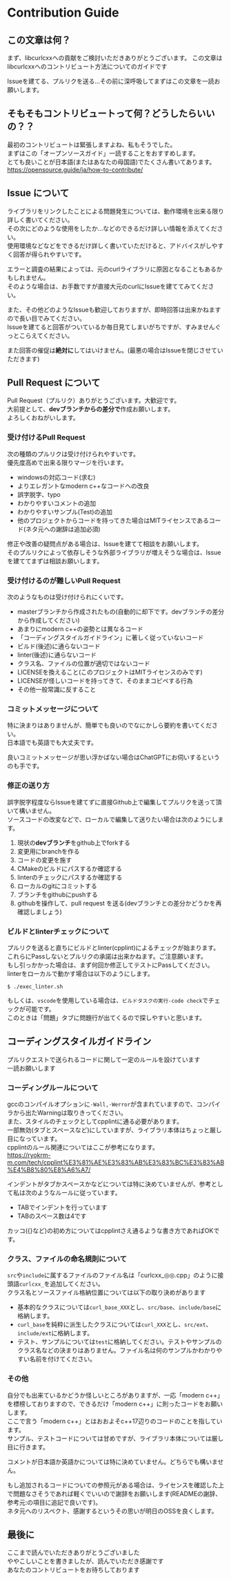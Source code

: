 # Contribution Guide

## この文章は何？

まず、libcurlcxxへの貢献をご検討いただきありがとうございます。
この文章はlibcurlcxxへのコントリビュート方法についてのガイドです  
  
Issueを建てる、プルリクを送る…その前に深呼吸してまずはこの文章を一読お願いします。  
  
## そもそもコントリビュートって何？どうしたらいいの？？

最初のコントリビュートは緊張しますよね、私もそうでした。  
まずはこの「オープンソースガイド」一読することをおすすめします。  
とても良いことが日本語(またはあなたの母国語)でたくさん書いてあります。  
https://opensource.guide/ja/how-to-contribute/


## Issue について

ライブラリをリンクしたことによる問題発生については、動作環境を出来る限り詳しく書いてください。  
その次にどのような使用をしたか…などのできるだけ詳しい情報を添えてください。  
使用環境などなどをできるだけ詳しく書いていただけると、アドバイスがしやすく回答が得られやすいです。  
  
エラーと調査の結果によっては、元のcurlライブラリに原因となることもあるかもしれません。  
そのような場合は、お手数ですが直接大元のcurlにIssueを建ててみてください。  
  
また、その他どのようなIssueも歓迎しておりますが、即時回答は出来かねますので長い目でみてください。  
Issueを建てると回答がついているか毎日見てしまいがちですが、すみませんぐっとこらえてください。  
  
また回答の催促は**絶対に**してはいけません。(最悪の場合はIssueを閉じさせていただきます)  

## Pull Request について

Pull Request（プルリク）ありがとうございます。大歓迎です。  
大前提として、**devブランチからの差分で**作成お願いします。  
よろしくおねがいします。  

### 受け付けるPull Request

次の種類のプルリクは受け付けられやすいです。  
優先度高めで出来る限りマージを行います。  
- windowsの対応コード(求む)
- よりエレガントなmodern c++なコードへの改良
- 誤字脱字、typo
- わかりやすいコメントの追加
- わかりやすいサンプル(Test)の追加
- 他のプロジェクトからコードを持ってきた場合はMITライセンスであるコード(ネタ元への謝辞は追加必須)  

修正や改善の疑問点がある場合は、Issueを建てて相談をお願いします。  
そのプルリクによって依存しそうな外部ライブラリが増えそうな場合は、Issueを建ててまずは相談お願いします。  

### 受け付けるのが難しいPull Request

次のようなものは受け付けられにくいです。
- masterブランチから作成されたもの(自動的に却下です。devブランチの差分から作成してください)
- あまりにmodern c++の姿勢とは異なるコード
- 「コーディングスタイルガイドライン」に著しく従っていないコード
- ビルド(後述)に通らないコード  
- linter(後述)に通らないコード  
- クラス名、ファイルの位置が適切ではないコード
- LICENSEを換えること(このプロジェクトはMITライセンスのみです)
- LICENSEが怪しいコードを持ってきて、そのままコピペする行為
- その他一般常識に反すること

### コミットメッセージについて

特に決まりはありませんが、簡単でも良いのでなにかしら要約を書いてください。  
日本語でも英語でも大丈夫です。  
  
良いコミットメッセージが思い浮かばない場合はChatGPTにお伺いするというのも手です。  

### 修正の送り方

誤字脱字程度ならIssueを建てずに直接Github上で編集してプルリクを送って頂いて構いません。  
ソースコードの改変などで、ローカルで編集して送りたい場合は次のようにします。  

1. 現状の**devブランチ**をgithub上でforkする
2. 変更用にbranchを作る
3. コードの変更を施す
4. CMakeのビルドにパスするか確認する
5. linterのチェックにパスするか確認する
6. ローカルのgitにコミットする
7. ブランチをgithubにpushする
8. githubを操作して、pull request を送る(devブランチとの差分かどうかを再確認しましょう)

### ビルドとlinterチェックについて

プルリクを送ると直ちにビルドとlinter(cpplint)によるチェックが始まります。  
これらにPassしないとプルリクの承諾は出来かねます。ご注意願います。  
もし引っかかった場合は、まず何回か修正してテストにPassしてください。  
linterをローカルで動かす場合は以下のようにします。
```
$ ./exec_linter.sh
```
もしくは、`vscode`を使用している場合は、`ビルドタスクの実行-code check`でチェックが可能です。  
このときは「問題」タブに問題行が出てくるので探しやすいと思います。    


## コーディングスタイルガイドライン

プルリクエストで送られるコードに関して一定のルールを設けています  
一読お願いします  

### コーディングルールについて

gccのコンパイルオプションに`-Wall,-Werror`が含まれていますので、コンパイラから出たWarningは取りきってください。  
また、スタイルのチェックとしてcpplintに通る必要があります。  
一部無効(タブとスペースなど)にしていますが、ライブラリ本体はちょっと厳し目になっています。  
cpplintのルール関連についてはここが参考になります。  
https://ryokrm-m.com/tech/cpplint%E3%81%AE%E3%83%AB%E3%83%BC%E3%83%AB%E4%B8%80%E8%A6%A7/

インデントがタブかスペースかなどについては特に決めていませんが、参考として私は次のようなルールに従っています。
- TABでインデントを行っています
- TABのスペース数は4です

カッコ({}など)の初め方についてはcpplintさえ通るような書き方であればOKです。  

### クラス、ファイルの命名規則について

`src`や`include`に属するファイルのファイル名は「curlcxx_◎◎.cpp」のように接頭語`curlcxx_`を追加してください。  
クラス名とソースファイル格納位置については以下の取り決めがあります  
- 基本的なクラスについては`curl_base_XXX`とし、`src/base`、`include/base`に格納します。
- `curl_base`を純粋に派生したクラスについては`curl_XXX`とし、`src/ext`、`include/ext`に格納します。
- テスト、サンプルについては`test`に格納してください。テストやサンプルのクラス名などの決まりはありません。ファイル名は何のサンプルかわかりやすい名前を付けてください。  

### その他

自分でも出来ているかどうか怪しいところがありますが、一応「modern c++」を標榜しておりますので、できるだけ「modern c++」に則ったコードをお願いします。  
ここで言う「modern c++」とはおおよそc++17辺りのコードのことを指しています。  
サンプル、テストコードについては甘めですが、ライブラリ本体については厳し目に行きます。  
  
コメントが日本語か英語かについては特に決めていません。どちらでも構いません。  
  
もし追加されるコードについての参照元がある場合は、ライセンスを確認した上で問題なさそうであれば軽くでいいので謝辞をお願いします(READMEの謝辞、参考元:の項目に追記で良いです)。  
ネタ元へのリスペクト、感謝するというその思いが明日のOSSを良くします。  

## 最後に

ここまで読んでいただきありがとうございました   
ややこしいことを書きましたが、読んでいただき感謝です  
あなたのコントリビュートをお待ちしております  